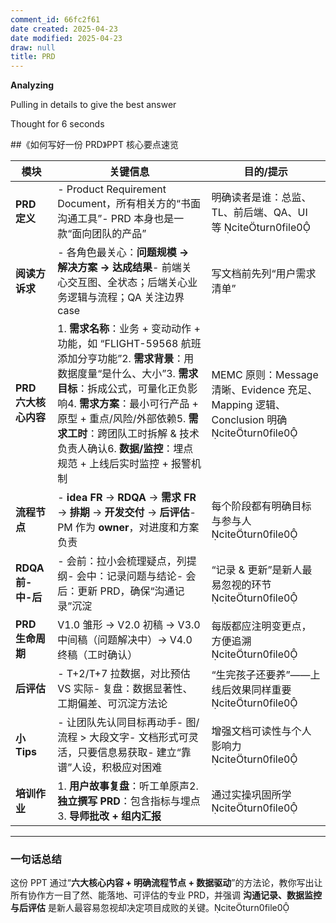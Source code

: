 ```yaml
---
comment_id: 66fc2f61
date created: 2025-04-23
date modified: 2025-04-23
draw: null
title: PRD
---
```

**Analyzing**

Pulling in details to give the best answer

Thought for 6 seconds

##《如何写好一份 PRD》PPT 核心要点速览

| 模块             | 关键信息                                                                                                                                                                                                     | 目的/提示                                                                     |
| -------------- | -------------------------------------------------------------------------------------------------------------------------------------------------------------------------------------------------------- | ------------------------------------------------------------------------- |
| **PRD 定义**     | - Product Requirement Document，所有相关方的“书面沟通工具”- PRD 本身也是一款“面向团队的产品”                                                                                                                                       | 明确读者是谁：总监、TL、前后端、QA、UI 等 citeturn0file0                                |
| **阅读方诉求**      | - 各角色最关心：**问题规模 → 解决方案 → 达成结果**- 前端关心交互图、全状态；后端关心业务逻辑与流程；QA 关注边界 case                                                                                                                                    | 写文档前先列“用户需求清单”                                                            |
| **PRD 六大核心内容** | 1. **需求名称**：业务 + 变动动作 + 功能，如 “FLIGHT-59568 航班添加分亨功能”2. **需求背景**：用数据度量“是什么、大小”3. **需求目标**：拆成公式，可量化正负影响4. **需求方案**：最小可行产品 + 原型 + 重点/风险/外部依赖5. **需求工时**：跨团队工时拆解 & 技术负责人确认6. **数据/监控**：埋点规范 + 上线后实时监控 + 报警机制 | MEMC 原则：Message 清晰、Evidence 充足、Mapping 逻辑、Conclusion 明确 citeturn0file0 |
| **流程节点**       | - **idea FR** → **RDQA** → **需求 FR** → **排期** → **开发交付** → **后评估**- PM 作为 **owner**，对进度和方案负责                                                                                                             | 每个阶段都有明确目标与参与人 citeturn0file0                                          |
| **RDQA 前-中-后** | - 会前：拉小会梳理疑点，列提纲- 会中：记录问题与结论- 会后：更新 PRD，确保“沟通记录”沉淀                                                                                                                                                       | “记录 & 更新”是新人最易忽视的环节 citeturn0file0                                     |
| **PRD 生命周期**   | V1.0 雏形 → V2.0 初稿 → V3.0 中间稿（问题解决中）→ V4.0 终稿（工时确认）| 每版都应注明变更点，方便追溯 citeturn0file0                                          |
| **后评估**        | - T+2/T+7 拉数据，对比预估 VS 实际- 复盘：数据显著性、工期偏差、可沉淀方法论                                                                                                                                                           | “生完孩子还要养”——上线后效果同样重要 citeturn0file0                                    |
| **小 Tips**     | - 让团队先认同目标再动手- 图/流程 > 大段文字- 文档形式可灵活，只要信息易获取- 建立“靠谱”人设，积极应对困难                                                                                                                                             | 增强文档可读性与个人影响力 citeturn0file0                                           |
| **培训作业**       | 1. **用户故事复盘**：听工单原声2. **独立撰写 PRD**：包含指标与埋点3. **导师批改 + 组内汇报**                                                                                                                                             | 通过实操巩固所学 citeturn0file0                                                |

---

### 一句话总结

这份 PPT 通过“**六大核心内容 + 明确流程节点 + 数据驱动**”的方法论，教你写出让所有协作方一目了然、能落地、可评估的专业 PRD，并强调 **沟通记录、数据监控与后评估** 是新人最容易忽视却决定项目成败的关键。citeturn0file0

